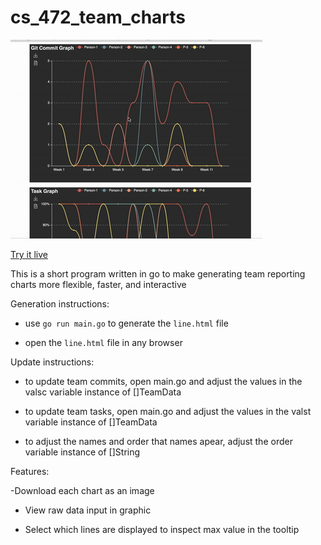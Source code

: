 # cs_472_team_charts

![](https://github.com/thenick775/cs_472_team_charts/blob/main/demo.gif)

[Try it live](https://rawcdn.githack.com/thenick775/cs_472_team_charts/7497c37b2748ee99a2fdb5dd865770eb1d4bbee2/line.html)

This is a short program written in go to make generating team reporting charts more flexible, faster, and interactive

Generation instructions:

- use `go run main.go` to generate the `line.html` file

- open the `line.html` file in any browser

Update instructions:

- to update team commits, open main.go and adjust the values in the valsc variable instance of []TeamData

- to update team tasks, open main.go and adjust the values in the valst variable instance of []TeamData

- to adjust the names and order that names apear, adjust the order variable instance of []String

Features:

 -Download each chart as an image

- View raw data input in graphic

- Select which lines are displayed to inspect max value in the tooltip
